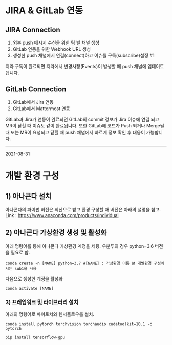 # JIRA & GitLab 연동

## JIRA Connection

1. 외부 push 메시지 수신을 위한 팀 별 채널 생성
2. GitLab 연동을 위한 Webhook URL 생성
3. 생성한 push 채널에서 연결(connect)하고 이슈를 구독(subscribe)설정 #1

지라 구독이 완료되면 지라에서 변경사항(Events)이 발생할 때 push 채널에 업데이트 됩니다.

## GitLab Connection


1. GitLab에서 Jira 연동
2. GitLab에서 Mattermost 연동

GitLab과 Jira가 연동이 완료되면 GitLab의 commit 정보가 Jira 이슈에 연결 되고 MR이 닫힐 때 이슈도 같이 완료됩니다.
또한 GitLab에 코드가 Push 되거나 Merge될 때 또는 MR이 요청되고 닫힐 때 push 채널에서 빠르게 정보 확인 후 대응이 가능합니다.

---
2021-08-31

# 개발 환경 구성

## 1) 아나콘다 설치
아나콘다의 파이썬 버전은 최신으로 받고 환경 구성할 때 버전은 아래의 설명을 참고.
Link : https://www.anaconda.com/products/individual

## 2) 아나콘다 가상환경 생성 및 활성화
아래 명령어를 통해 아나콘다 가상환경 계정을 세팅. 우분투의 경우  python=3.6 버전을 필요로 함.
```
conda create -n [NAME] python=3.7 #[NAME] : 가상환경 이름 본 개발환경 구성에서는 sub1을 사용
```

다음으로 생성한 계정을 활성화
```
conda activate [NAME]
```

### 3) 프레임워크 및 라이브러리 설치
아래의 명령어로 파이토치와 텐서플로우를 설치.
```
conda install pytorch torchvision torchaudio cudatoolkit=10.1 -c pytorch
```
```
pip install tensorflow-gpu
```
